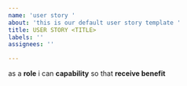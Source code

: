 ```yaml
---
name: 'user story '
about: 'this is our default user story template '
title: USER STORY <TITLE>
labels: ''
assignees: ''

---
```


as a **role** i can **capability** so that **receive benefit**
